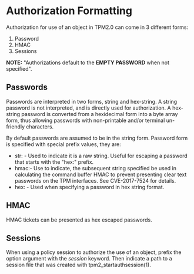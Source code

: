 # Authorization Formatting

Authorization for use of an object in TPM2.0 can come in 3 different forms:
1. Password
2. HMAC
3. Sessions

**NOTE:** "Authorizations default to the **EMPTY PASSWORD** when not specified".

## Passwords

Passwords are interpreted in two forms, string and hex-string. A string password is not
interpreted, and is directly used for authorization. A hex-string password is converted from
a hexidecimal form into a byte array form, thus allowing passwords with non-printable
and/or terminal un-friendly characters.

By default passwords are assumed to be in the string form. Password form is specified
with special prefix values, they are:

  * str: - Used to indicate it is a raw string. Useful for escaping a password that starts
         with the "hex:" prefix.
  * hmac:- Use to indicate, the subsequent string specified be used in calculating
           the command buffer HMAC to prevent presenting clear text passwords on
           the TPM interfaces. See CVE-2017-7524 for details.
  * hex: - Used when specifying a password in hex string format.

## HMAC

HMAC tickets can be presented as hex escaped passwords.

## Sessions

When using a policy session to authorize the use of an object, prefix the option argument
with the *session* keyword.  Then indicate a path to a session file that was created
with tpm2_startauthsession(1).
